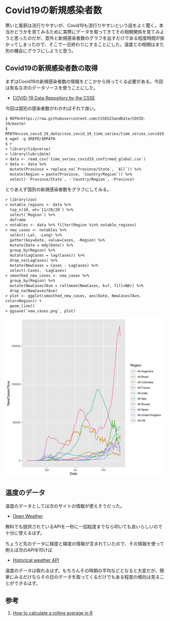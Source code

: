 # Covid19の新規感染者数

寒いと風邪は流行りやすいが、Covid19も流行りやすいという話をよく聞く。本当かどうかを見てみるために実際にデータを取ってきてその相関関係を見てみようと思ったのだが、意外と新規感染者数のグラフを出すだけである程度時間が掛かってしまったので、そこで一旦終わりにすることにした。温度との相関はまた別の機会にグラフにしようと思う。

## Covid19の新規感染者数の取得

まずはCovid19の新規感染者数の情報をどこかから持ってくる必要がある。今回は有名な次のデータソースを使うことにした。

- [COVID-19 Data Repository by the CSSE](https://github.com/CSSEGISandData/COVID-19)

今回は国別の感染者数がわかればそれで良い。

```
$ REPO=https://raw.githubusercontent.com/CSSEGISandData/COVID-19/master
$ RPATH=csse_covid_19_data/csse_covid_19_time_series/time_series_covid19_confirmed_global.csv
$ wget -q $REPO/$RPATH
$ r
> library(tidyverse)
> library(lubridate)
> data <- read_csv(`time_series_covid19_confirmed_global.csv`)
> data <- data %>%
  mutate(Province = replace_na(`Province/State`, `All`)) %>%
  mutate(Region = paste(Province, `Country/Region`)) %>%
  select(-`Province/State`, -`Country/Region`, -Province)
```

とりあえず国別の新規感染者数をグラフにしてみる。

```
> library(zoo)
> notable_regions <- data %>%
  top_n(10, wt=`11/28/20`) %>%
  select(`Region`) %>%
  deframe
> notables <- data %>% filter(Region %in% notable_regions)
> new_cases <- notables %>%
  select(-Lat, -Long) %>%
  gather(key=Date, value=Cases, -Region) %>%
  mutate(Date = mdy(Date)) %>%
  group_by(Region) %>%
  mutate(LagCases = lag(Cases)) %>%
  drop_na(LagCases) %>%
  mutate(NewCases = Cases - LagCases) %>%
  select(-Cases, -LagCases)
> smoothed_new_cases <- new_cases %>%
  group_by(Region) %>%
  mutate(NewCases7Ave = rollmean(NewCases, k=7, fill=NA)) %>%
  drop_na(NewCases7Ave)
> plot <- ggplot(smoothed_new_cases, aes(Date, NewCases7Ave, color=Region)) +
  geom_line()
> ggsave(`new_cases.png`, plot)
```

<img src="/20201129-covid19/new_cases.png" alt="new cases"></figure>

## 温度のデータ

温度のデータとしては次のサイトの情報が使えそうだった。

- [Open Weather](https://openweathermap.org/)

無料でも提供されているAPIを一秒に一回程度までなら叩いても良いらしいので十分に使えるはず。

ちょうど先のデータに経度と緯度の情報が含まれていたので、その情報を使って例えば次のAPIを叩けば

- [Historical weather API](https://openweathermap.org/history)

温度のデータは取れるはず。もちろんその時期の平均などとなると大変だが、簡単にみるだけならその日のデータを取ってくるだけでもある程度の傾向は見ることができるはず。

## 参考

1. [How to calculate a rolling average in R](https://www.storybench.org/how-to-calculate-a-rolling-average-in-r/)
